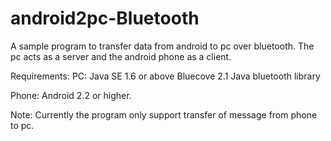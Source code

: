 android2pc-Bluetooth
====================

A sample program to transfer data from android to pc over bluetooth. 
The pc acts as a server and the android phone as a client.

Requirements:
PC: Java SE 1.6 or above
    Bluecove 2.1 Java bluetooth library
    
Phone: Android 2.2 or higher.

Note:
Currently the program only support transfer of message from phone to pc.